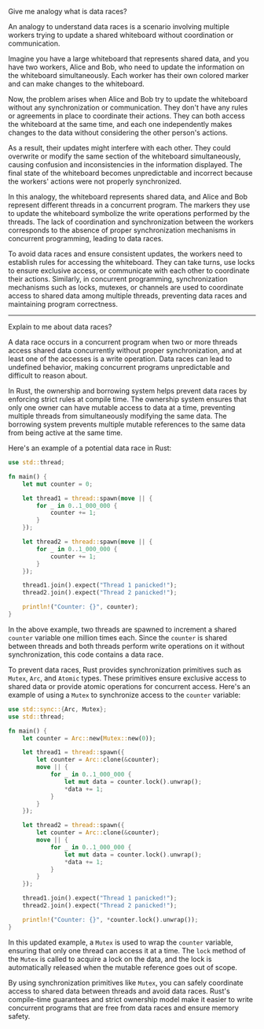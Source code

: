 Give me analogy what is data races?

An analogy to understand data races is a scenario involving multiple workers trying to update a shared whiteboard without coordination or communication. 

Imagine you have a large whiteboard that represents shared data, and you have two workers, Alice and Bob, who need to update the information on the whiteboard simultaneously. Each worker has their own colored marker and can make changes to the whiteboard.

Now, the problem arises when Alice and Bob try to update the whiteboard without any synchronization or communication. They don't have any rules or agreements in place to coordinate their actions. They can both access the whiteboard at the same time, and each one independently makes changes to the data without considering the other person's actions.

As a result, their updates might interfere with each other. They could overwrite or modify the same section of the whiteboard simultaneously, causing confusion and inconsistencies in the information displayed. The final state of the whiteboard becomes unpredictable and incorrect because the workers' actions were not properly synchronized.

In this analogy, the whiteboard represents shared data, and Alice and Bob represent different threads in a concurrent program. The markers they use to update the whiteboard symbolize the write operations performed by the threads. The lack of coordination and synchronization between the workers corresponds to the absence of proper synchronization mechanisms in concurrent programming, leading to data races.

To avoid data races and ensure consistent updates, the workers need to establish rules for accessing the whiteboard. They can take turns, use locks to ensure exclusive access, or communicate with each other to coordinate their actions. Similarly, in concurrent programming, synchronization mechanisms such as locks, mutexes, or channels are used to coordinate access to shared data among multiple threads, preventing data races and maintaining program correctness.

---
Explain to me about data races?

A data race occurs in a concurrent program when two or more threads access shared data concurrently without proper synchronization, and at least one of the accesses is a write operation. Data races can lead to undefined behavior, making concurrent programs unpredictable and difficult to reason about.

In Rust, the ownership and borrowing system helps prevent data races by enforcing strict rules at compile time. The ownership system ensures that only one owner can have mutable access to data at a time, preventing multiple threads from simultaneously modifying the same data. The borrowing system prevents multiple mutable references to the same data from being active at the same time.

Here's an example of a potential data race in Rust:

```rust
use std::thread;

fn main() {
    let mut counter = 0;

    let thread1 = thread::spawn(move || {
        for _ in 0..1_000_000 {
            counter += 1;
        }
    });

    let thread2 = thread::spawn(move || {
        for _ in 0..1_000_000 {
            counter += 1;
        }
    });

    thread1.join().expect("Thread 1 panicked!");
    thread2.join().expect("Thread 2 panicked!");

    println!("Counter: {}", counter);
}
```

In the above example, two threads are spawned to increment a shared `counter` variable one million times each. Since the `counter` is shared between threads and both threads perform write operations on it without synchronization, this code contains a data race.

To prevent data races, Rust provides synchronization primitives such as `Mutex`, `Arc`, and `Atomic` types. These primitives ensure exclusive access to shared data or provide atomic operations for concurrent access. Here's an example of using a `Mutex` to synchronize access to the `counter` variable:

```rust
use std::sync::{Arc, Mutex};
use std::thread;

fn main() {
    let counter = Arc::new(Mutex::new(0));

    let thread1 = thread::spawn({
        let counter = Arc::clone(&counter);
        move || {
            for _ in 0..1_000_000 {
                let mut data = counter.lock().unwrap();
                *data += 1;
            }
        }
    });

    let thread2 = thread::spawn({
        let counter = Arc::clone(&counter);
        move || {
            for _ in 0..1_000_000 {
                let mut data = counter.lock().unwrap();
                *data += 1;
            }
        }
    });

    thread1.join().expect("Thread 1 panicked!");
    thread2.join().expect("Thread 2 panicked!");

    println!("Counter: {}", *counter.lock().unwrap());
}
```

In this updated example, a `Mutex` is used to wrap the `counter` variable, ensuring that only one thread can access it at a time. The `lock` method of the `Mutex` is called to acquire a lock on the data, and the lock is automatically released when the mutable reference goes out of scope.

By using synchronization primitives like `Mutex`, you can safely coordinate access to shared data between threads and avoid data races. Rust's compile-time guarantees and strict ownership model make it easier to write concurrent programs that are free from data races and ensure memory safety.
